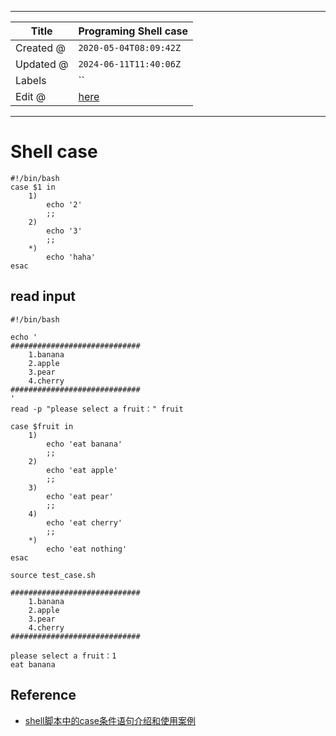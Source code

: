 -----

| Title     | Programing Shell case                                |
| --------- | ---------------------------------------------------- |
| Created @ | `2020-05-04T08:09:42Z`                               |
| Updated @ | `2024-06-11T11:40:06Z`                               |
| Labels    | \`\`                                                 |
| Edit @    | [here](https://github.com/junxnone/xwiki/issues/103) |

-----

# Shell case

    #!/bin/bash
    case $1 in
        1)
            echo '2'
            ;;
        2)
            echo '3'
            ;;
        *)
            echo 'haha'
    esac

## read input

    #!/bin/bash
    
    echo '
    #############################
        1.banana
        2.apple
        3.pear
        4.cherry
    #############################
    '
    read -p "please select a fruit：" fruit
    
    case $fruit in
        1)
            echo 'eat banana'
            ;;
        2)
            echo 'eat apple'
            ;;
        3)
            echo 'eat pear'
            ;;
        4)
            echo 'eat cherry'
            ;;
        *)
            echo 'eat nothing'
    esac

    source test_case.sh
    
    #############################
        1.banana
        2.apple
        3.pear
        4.cherry
    #############################
    
    please select a fruit：1
    eat banana

## Reference

  - [shell脚本中的case条件语句介绍和使用案例](https://www.cnblogs.com/guoke-boy/p/12605789.html)

